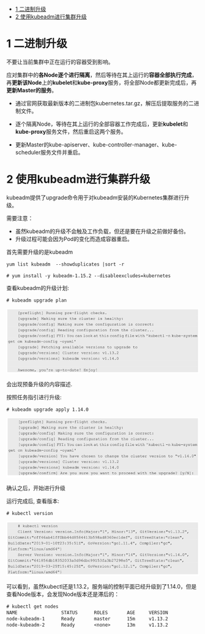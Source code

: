 
<!-- @import "[TOC]" {cmd="toc" depthFrom=1 depthTo=6 orderedList=false} -->

<!-- code_chunk_output -->

- [1 二进制升级](#1-二进制升级)
- [2 使用kubeadm进行集群升级](#2-使用kubeadm进行集群升级)

<!-- /code_chunk_output -->

# 1 二进制升级

不要让当前集群中正在运行的容器受到影响。

应对集群中的**各Node逐个进行隔离**，然后等待在其上运行的**容器全部执行完成**，再**更新该Node**上的**kubelet**和**kube\-proxy**服务，将全部Node都更新完成后，再**更新Master的服务**。

- 通过官网获取最新版本的二进制包kubernetes.tar.gz，解压后提取服务的二进制文件。

- 逐个隔离Node，等待在其上运行的全部容器工作完成后，更新**kubelet**和**kube\-proxy**服务文件，然后重启这两个服务。

- 更新Master的kube\-apiserver、kube\-controller\-manager、kube\-scheduler服务文件并重启。

# 2 使用kubeadm进行集群升级

kubeadm提供了upgrade命令用于对kubeadm安装的Kubernetes集群进行升级。

需要注意：

- 虽然kubeadm的升级不会触及工作负载，但还是要在升级之前做好备份。
- 升级过程可能会因为Pod的变化而造成容器重启。

首先需要升级的是kubeadm

```
yum list kubeadm  --showduplicates |sort -r
```

```
# yum install -y kubeadm-1.15.2 --disableexcludes=kubernetes
```

查看kubeadm的升级计划:

```
# kubeadm upgrade plan
```

![2019-08-22-17-06-20.png](./images/2019-08-22-17-06-20.png)

会出现预备升级的内容描述.

按照任务指引进行升级:

```
# kubeadm upgrade apply 1.14.0
```

![2019-08-22-17-08-25.png](./images/2019-08-22-17-08-25.png)

确认之后，开始进行升级

运行完成后, 查看版本:

```
# kubectl version
```

![2019-08-22-17-09-05.png](./images/2019-08-22-17-09-05.png)

可以看到，虽然kubectl还是1.13.2，服务端的控制平面已经升级到了1.14.0，但是查看Node版本，会发现Node版本还是滞后的：

```
# kubectl get nodes
NAME                STATUS      ROLES       AGE     VERSION
node-kubeadm-1      Ready       master      15m     v1.13.2
node-kubeadm-2      Ready       <none>      13m     v1.13.2
```

